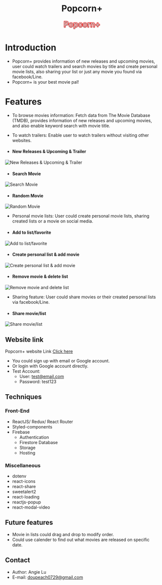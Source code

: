 <h1 align='center'>Popcorn+</h1>
<div align='center'><a href='https://popcorn-plus.web.app/'><img width='120px' src='src/images/Popcorn_logo.png'/></a></div>

# Introduction

- Popcorn+ provides information of new releases and upcoming movies, user could watch trailers and search movies by title and create personal movie lists, also sharing your list or just any movie you found via facebook/Line.
- Popcorn+ is your best movie pal!

# Features

- To browse movies information:
  Fetch data from The Movie Database (TMDB), provides information of new releases and upcoming movies, and also enable keyword search with movie title.
- To watch trailers:
  Enable user to watch trailers without visiting other websites.

- #### New Releases & Upcoming & Trailer
![New Releases & Upcoming & Trailer](https://imgur.com/LfgZspg)
- #### Search Movie
![Search Movie](https://i.imgur.com/t1f43zg.gifv)
- #### Random Movie
![Random Movie](https://i.imgur.com/RtPk10p.gifv)

- Personal movie lists:
  User could create personal movie lists, sharing created lists or a movie on social media.

- #### Add to list/favorite
![Add to list/favorite](https://i.imgur.com/rfL6S6B.gifv)
- #### Create personal list & add movie
![Create personal list & add movie](https://i.imgur.com/o0UFymh.gifv)
- #### Remove movie & delete list
![Remove movie and delete list](https://i.imgur.com/6M9sekK.gifv)

- Sharing feature:
  User could share movies or their created personal lists via facebook/Line.
- #### Share movie/list
![Share movie/list](https://i.imgur.com/h2BPldb.gifv)

## Website link

Popcorn+ website Link [Click here](https://popcorn-plus.web.app/)

- You could sign up with email or Google account.
- Or login with Google account directly.
- Test Account:
  - User: test@email.com
  - Password: test123

## Techniques

### Front-End

- ReactJS/ Redux/ React Router
- Styled-components
- Firebase
  - Authentication
  - Firestore Database
  - Storage
  - Hosting

### Miscellaneous

- dotenv
- react-icons
- react-share
- sweetalert2
- react-loading
- reactjs-popup
- react-modal-video

## Future features

- Movie in lists could drag and drop to modify order.
- Could use calender to find out what movies are released on specific date.

## Contact

- Author: Angie Lu
- E-mail: doupeach0729@gmail.com
